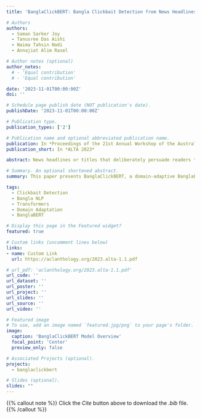 ```yaml
---
title: 'BanglaClickBERT: Bangla Clickbait Detection from News Headlines using Domain Adaptive BanglaBERT and MLP Techniques'

# Authors
authors:
  - Saman Sarker Joy
  - Tanusree Das Aishi
  - Naima Tahsin Nodi
  - Annajiat Alim Rasel

# Author notes (optional)
author_notes:
  # - 'Equal contribution'
  # - 'Equal contribution'

date: '2023-11-01T00:00:00Z'
doi: ''

# Schedule page publish date (NOT publication's date).
publishDate: '2023-11-01T00:00:00Z'

# Publication type.
publication_types: ['2']

# Publication name and optional abbreviated publication name.
publication: In *Proceedings of the 21st Annual Workshop of the Australasian Language Technology Association*
publication_short: In *ALTA 2023*

abstract: News headlines or titles that deliberately persuade readers to view a particular online content are referred to as clickbait. While numerous studies have focused on clickbait detection in English, there has been limited research addressing clickbait detection in Bangla news headlines. In this study, we experimented with several transformers models, including BanglaBERT and XLM-RoBERTa, and introduced a domain-adaptive pretrained model, BanglaClickBERT. The dataset included 15,056 labeled and 65,406 unlabeled news headlines, further supplemented by an additional 1 million unlabeled headlines scraped from clickbait-dense websites. Our approach surpassed existing state-of-the-art technologies, providing a more accurate and efficient solution for detecting clickbait in Bangla news headlines.

# Summary. An optional shortened abstract.
summary: This paper presents BanglaClickBERT, a domain-adaptive BanglaBERT model, for detecting clickbait in Bangla news headlines. The model outperforms existing methods by leveraging a large dataset of labeled and unlabeled Bangla news headlines.

tags:
  - Clickbait Detection
  - Bangla NLP
  - Transformers
  - Domain Adaptation
  - BanglaBERT

# Display this page in the Featured widget?
featured: true

# Custom links (uncomment lines below)
links:
- name: Custom Link
  url: https://aclanthology.org/2023.alta-1.1.pdf

# url_pdf: 'aclanthology.org/2023.alta-1.1.pdf'
url_code: ''
url_dataset: ''
url_poster: ''
url_project: ''
url_slides: ''
url_source: ''
url_video: ''

# Featured image
# To use, add an image named `featured.jpg/png` to your page's folder.
image:
  caption: 'BanglaClickBERT Model Overview'
  focal_point: 'Center'
  preview_only: false

# Associated Projects (optional).
projects:
  - banglaclickbert

# Slides (optional).
slides: ""
---
```


{{% callout note %}}
Click the _Cite_ button above to download the _.bib_ file.
{{% /callout %}}

<!-- Add the publication's **full text** or **supplementary notes** here. You can use rich formatting such as including [code, math, and images](https://docs.hugoblox.com/content/writing-markdown-latex/). -->
